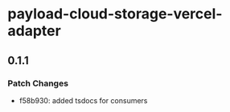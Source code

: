# payload-cloud-storage-vercel-adapter

## 0.1.1

### Patch Changes

- f58b930: added tsdocs for consumers
